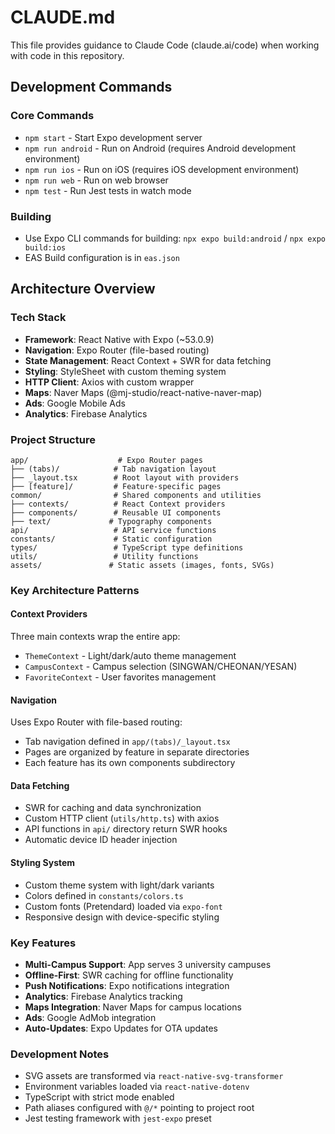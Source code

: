 # CLAUDE.md

This file provides guidance to Claude Code (claude.ai/code) when working with code in this repository.

## Development Commands

### Core Commands
- `npm start` - Start Expo development server
- `npm run android` - Run on Android (requires Android development environment)
- `npm run ios` - Run on iOS (requires iOS development environment)
- `npm run web` - Run on web browser
- `npm test` - Run Jest tests in watch mode

### Building
- Use Expo CLI commands for building: `npx expo build:android` / `npx expo build:ios`
- EAS Build configuration is in `eas.json`

## Architecture Overview

### Tech Stack
- **Framework**: React Native with Expo (~53.0.9)
- **Navigation**: Expo Router (file-based routing)
- **State Management**: React Context + SWR for data fetching
- **Styling**: StyleSheet with custom theming system
- **HTTP Client**: Axios with custom wrapper
- **Maps**: Naver Maps (@mj-studio/react-native-naver-map)
- **Ads**: Google Mobile Ads
- **Analytics**: Firebase Analytics

### Project Structure
```
app/                    # Expo Router pages
├── (tabs)/            # Tab navigation layout
├── _layout.tsx        # Root layout with providers
├── [feature]/         # Feature-specific pages
common/                # Shared components and utilities
├── contexts/          # React Context providers
├── components/        # Reusable UI components
├── text/             # Typography components
api/                   # API service functions
constants/             # Static configuration
types/                 # TypeScript type definitions
utils/                 # Utility functions
assets/               # Static assets (images, fonts, SVGs)
```

### Key Architecture Patterns

#### Context Providers
Three main contexts wrap the entire app:
- `ThemeContext` - Light/dark/auto theme management
- `CampusContext` - Campus selection (SINGWAN/CHEONAN/YESAN)
- `FavoriteContext` - User favorites management

#### Navigation
Uses Expo Router with file-based routing:
- Tab navigation defined in `app/(tabs)/_layout.tsx`
- Pages are organized by feature in separate directories
- Each feature has its own components subdirectory

#### Data Fetching
- SWR for caching and data synchronization
- Custom HTTP client (`utils/http.ts`) with axios
- API functions in `api/` directory return SWR hooks
- Automatic device ID header injection

#### Styling System
- Custom theme system with light/dark variants
- Colors defined in `constants/colors.ts`
- Custom fonts (Pretendard) loaded via `expo-font`
- Responsive design with device-specific styling

### Key Features
- **Multi-Campus Support**: App serves 3 university campuses
- **Offline-First**: SWR caching for offline functionality
- **Push Notifications**: Expo notifications integration
- **Analytics**: Firebase Analytics tracking
- **Maps Integration**: Naver Maps for campus locations
- **Ads**: Google AdMob integration
- **Auto-Updates**: Expo Updates for OTA updates

### Development Notes
- SVG assets are transformed via `react-native-svg-transformer`
- Environment variables loaded via `react-native-dotenv`
- TypeScript with strict mode enabled
- Path aliases configured with `@/*` pointing to project root
- Jest testing framework with `jest-expo` preset